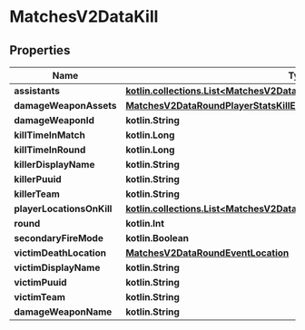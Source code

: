
# MatchesV2DataKill

## Properties
| Name | Type | Description | Notes |
| ------------ | ------------- | ------------- | ------------- |
| **assistants** | [**kotlin.collections.List&lt;MatchesV2DataRoundPlayerStatsKillEventsAssistants&gt;**](MatchesV2DataRoundPlayerStatsKillEventsAssistants.md) |  |  |
| **damageWeaponAssets** | [**MatchesV2DataRoundPlayerStatsKillEventsAssets**](MatchesV2DataRoundPlayerStatsKillEventsAssets.md) |  |  |
| **damageWeaponId** | **kotlin.String** |  |  |
| **killTimeInMatch** | **kotlin.Long** |  |  |
| **killTimeInRound** | **kotlin.Long** |  |  |
| **killerDisplayName** | **kotlin.String** |  |  |
| **killerPuuid** | **kotlin.String** |  |  |
| **killerTeam** | **kotlin.String** |  |  |
| **playerLocationsOnKill** | [**kotlin.collections.List&lt;MatchesV2DataRoundPlayerLocationsOnEvent&gt;**](MatchesV2DataRoundPlayerLocationsOnEvent.md) |  |  |
| **round** | **kotlin.Int** |  |  |
| **secondaryFireMode** | **kotlin.Boolean** |  |  |
| **victimDeathLocation** | [**MatchesV2DataRoundEventLocation**](MatchesV2DataRoundEventLocation.md) |  |  |
| **victimDisplayName** | **kotlin.String** |  |  |
| **victimPuuid** | **kotlin.String** |  |  |
| **victimTeam** | **kotlin.String** |  |  |
| **damageWeaponName** | **kotlin.String** |  |  [optional] |



